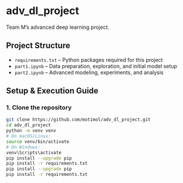 # adv_dl_project
Team M’s advanced deep learning project.

##  Project Structure
- `requirements.txt` – Python packages required for this project
- `part1.ipynb` – Data preparation, exploration, and initial model setup
- `part2.ipynb` – Advanced modeling, experiments, and analysis

##  Setup & Execution Guide

### 1. Clone the repository
```bash
git clone https://github.com/motimol/adv_dl_project.git
cd adv_dl_project
python -m venv venv
# On macOS/Linux:
source venv/bin/activate
# On Windows:
venv\Scripts\activate
pip install --upgrade pip
pip install -r requirements.txt
pip install --upgrade pip
pip install -r requirements.txt
